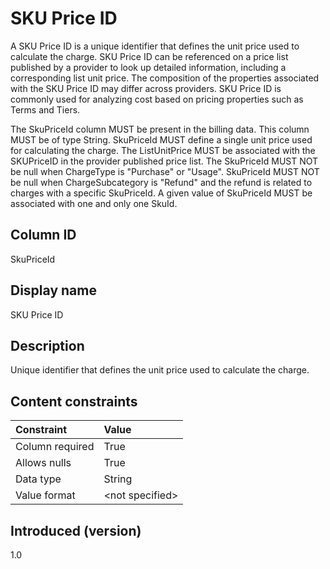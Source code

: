 # SKU Price ID

A SKU Price ID is a unique identifier that defines the unit price used to calculate the charge. SKU Price ID can be referenced on a price list published by a provider to look up detailed information, including a corresponding list unit price. The composition of the properties associated with the SKU Price ID may differ across providers. SKU Price ID is commonly used for analyzing cost based on pricing properties such as Terms and Tiers.

The SkuPriceId column MUST be present in the billing data. This column MUST be of type String. SkuPriceId MUST define a single unit price used for calculating the charge. The ListUnitPrice MUST be associated with the SKUPriceID in the provider published price list. The SkuPriceId MUST NOT be null when ChargeType is "Purchase" or "Usage". SkuPriceId MUST NOT be null when ChargeSubcategory is "Refund" and the refund is related to charges with a specific SkuPriceId. A given value of SkuPriceId MUST be associated with one and only one SkuId.

## Column ID

SkuPriceId

## Display name

SKU Price ID

## Description

Unique identifier that defines the unit price used to calculate the charge.

## Content constraints

|  Constraint      |  Value         |
| :--------------- | :------------- |
|  Column required |  True          |
|  Allows nulls    |  True          |
|  Data type       |  String        |
|  Value format    |  \<not specified\> |

## Introduced (version)

1.0
